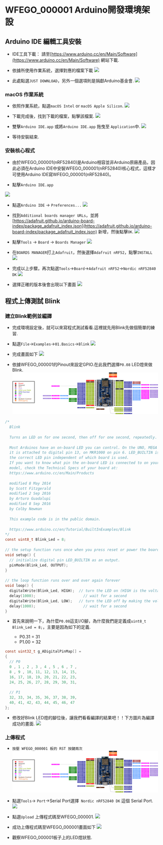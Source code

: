 # WFEGO_000001 Arduino開發環境架設

## Arduino IDE 編輯工具安裝
* IDE工具下載： 請至[https://www.arduino.cc/en/Main/Software](https://www.arduino.cc/en/Main/Software) 網站下載.

* 依據所使用作業系統，選擇對應的檔案下載
![](./image/1.png)

* 此處點選`JUST DOWNLOAD`，另外一個選項則是捐獻Arduino基金會.
![](./image/2.png)

### macOS 作業系統

* 依照作業系統，點選`macOS Intel` or `macOS Apple Silicon`.
![](./image/10.png)

* 下載完成後，找到下載的檔案，點擊該檔案.
![](./image/11.png)

* 雙擊`Arduino IDE.app` 或將`Arduino IDE.app` 拖曳至 `Application`中.
![](./image/12.png)

* 等待安裝結束.

### 安裝核心程式

* 由於WFEGO_000001(nRF52840)是Arduino相容並非Arduino原廠產品，因此必須在Arduino IDE中安裝WFEGO_000001(nRF52840)核心程式，這樣才可使用Arduino IDE寫WFEGO_000001(nRF52840)。

* 點擊`Arduino IDE.app` 

![](./image/20.png)

* 點選`Arduino IDE` -> `Preferences...`
![](./image/21.png)

* 找到`Additional boards manager URLs`，並將[https://adafruit.github.io/arduino-board-index/package_adafruit_index.json](https://adafruit.github.io/arduino-board-index/package_adafruit_index.json) 新增，然後點擊`OK`.
![](./image/22.png)

* 點擊`Tools` -> `Board` -> `Boards Manager`
![](./image/23.png)

* 在`BOARDS MANAGER`打上`Adafruit`，然後選擇`Adafruit nRF52`，點擊`INSTALL`
![](./image/24.png)

* 完成以上步驟，再次點選`Tools`->`Board`->`Adafruit nRF52`->`Nordic nRF52840 DK`
![](./image/25.png)

* 選擇正確的版本後會出現以下畫面
![](./image/26.png)

## 程式上傳測試 Blink

### 建立Blink範例並編譯

* 完成環境設定後，就可以來寫程式測試看看.這裡就先用Blink先做個簡單的練習.

* 點選`File`->`Examples`->`01.Basics`->`Blink`
![](./image/30.png)

* 完成畫面如下
![](./image/31.png)

* 依據WFEGO_000001的Pinout來設定GPIO.在此我們選擇`P0.08` LED燈來做Blink.
![](./image/0.png)

```C
/*
  Blink

  Turns an LED on for one second, then off for one second, repeatedly.

  Most Arduinos have an on-board LED you can control. On the UNO, MEGA and ZERO
  it is attached to digital pin 13, on MKR1000 on pin 6. LED_BUILTIN is set to
  the correct LED pin independent of which board is used.
  If you want to know what pin the on-board LED is connected to on your Arduino
  model, check the Technical Specs of your board at:
  https://www.arduino.cc/en/Main/Products

  modified 8 May 2014
  by Scott Fitzgerald
  modified 2 Sep 2016
  by Arturo Guadalupi
  modified 8 Sep 2016
  by Colby Newman

  This example code is in the public domain.

  https://www.arduino.cc/en/Tutorial/BuiltInExamples/Blink
*/
const uint8_t Blink_Led = 8;

// the setup function runs once when you press reset or power the board
void setup() {
  // initialize digital pin LED_BUILTIN as an output.
  pinMode(Blink_Led, OUTPUT);
}

// the loop function runs over and over again forever
void loop() {
  digitalWrite(Blink_Led, HIGH);  // turn the LED on (HIGH is the voltage level)
  delay(1000);                      // wait for a second
  digitalWrite(Blink_Led, LOW);   // turn the LED off by making the voltage LOW
  delay(1000);                      // wait for a second
}
```

* 首先來說明一下，為什麼`P0.08`這支I/O腳，為什麼我們是定義成`uint8_t Blink_Led = 8;`，主要是因為如下的定義.

  * P0.31 = 31
  * P1.00 = 32 

```C
const uint32_t g_ADigitalPinMap[] =
{
  // P0
  0 , 1 , 2 , 3 , 4 , 5 , 6 , 7 ,
  8 , 9 , 10, 11, 12, 13, 14, 15,
  16, 17, 18, 19, 20, 21, 22, 23,
  24, 25, 26, 27, 28, 29, 30, 31,

  // P1
  32, 33, 34, 35, 36, 37, 38, 39,
  40, 41, 42, 43, 44, 45, 46, 47
};

```

* 修改好Blink LED燈的腳位後，讓我們看看編譯的結果吧！！下方圖片為編譯成功的畫面.
![](./image/32.png)

### 上傳程式

* `按壓 WFEGO_000001 板的 RST 按鍵兩次`
![](./image/0.png)

* 點選`Tools`-> `Port`->Serial Port選擇` Nordic nRF52840 DK` 這個 Serial Port.
![](./image/40.png)

* 點選`Upload` 上傳程式碼至WFEGO_000001.
![](./image/41.png)

* 成功上傳程式碼至WFEGO_000001畫面如下
![](./image/42.png)

* 觀察WFEGO_000001板子上的LED燈狀態.





